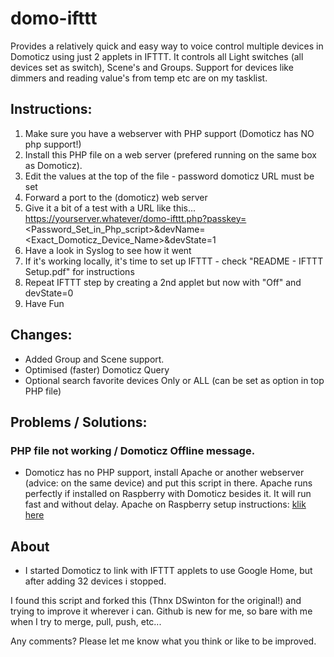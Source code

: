 # domo-ifttt

Provides a relatively quick and easy way to voice control multiple devices in Domoticz using just 2 applets in IFTTT.
It controls all Light switches (all devices set as switch), Scene's and Groups. 
Support for devices like dimmers and reading value's from temp etc are on my tasklist.

## Instructions:
1. Make sure you have a webserver with PHP support (Domoticz has NO php support!)
2. Install this PHP file on a web server (prefered running on the same box as Domoticz).
3. Edit the values at the top of the file - password domoticz URL must be set
4. Forward a port to the (domoticz) web server
5. Give it a bit of a test with a URL like this...  https://yourserver.whatever/domo-ifttt.php?passkey=<Password_Set_in_Php_script>&devName=<Exact_Domoticz_Device_Name>&devState=1
6. Have a look in Syslog to see how it went
7. If it's working locally, it's time to set up IFTTT - check "README - IFTTT Setup.pdf" for instructions
8. Repeat IFTTT step by creating a 2nd applet but now with "Off" and devState=0
9. Have Fun

## Changes:
- Added Group and Scene support.
- Optimised (faster) Domoticz Query
- Optional search favorite devices Only or ALL (can be set as option in top PHP file)

## Problems / Solutions:
### PHP file not working / Domoticz Offline message.
- Domoticz has no PHP support, install Apache or another webserver (advice: on the same device) and put this script in there.
Apache runs perfectly if installed on Raspberry with Domoticz besides it.
It will run fast and without delay.
Apache on Raspberry setup instructions: [klik here](https://www.raspberrypi.org/documentation/remote-access/web-server/apache.md) 

## About 
- I started Domoticz to link with IFTTT applets to use Google Home, but after adding 32 devices i stopped.

I found this script and forked this (Thnx DSwinton for the original!) and trying to improve it wherever i can.
Github is new for me, so bare with me when I try to merge, pull, push, etc...

Any comments? Please let me know what you think or like to be improved.
